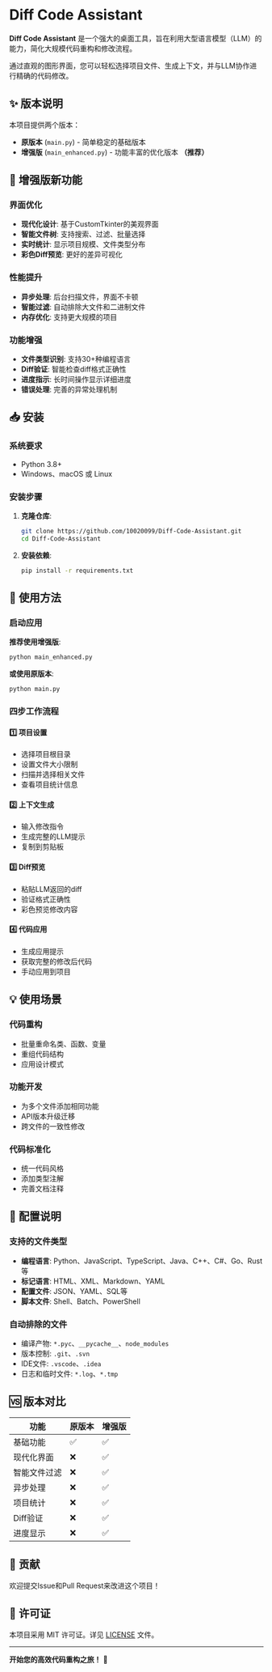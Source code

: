 # Diff Code Assistant

**Diff Code Assistant** 是一个强大的桌面工具，旨在利用大型语言模型（LLM）的能力，简化大规模代码重构和修改流程。

通过直观的图形界面，您可以轻松选择项目文件、生成上下文，并与LLM协作进行精确的代码修改。

## ✨ 版本说明

本项目提供两个版本：

- **原版本** (`main.py`) - 简单稳定的基础版本
- **增强版** (`main_enhanced.py`) - 功能丰富的优化版本 **（推荐）**

## 🚀 增强版新功能

### 界面优化
- **现代化设计**: 基于CustomTkinter的美观界面
- **智能文件树**: 支持搜索、过滤、批量选择
- **实时统计**: 显示项目规模、文件类型分布
- **彩色Diff预览**: 更好的差异可视化

### 性能提升
- **异步处理**: 后台扫描文件，界面不卡顿
- **智能过滤**: 自动排除大文件和二进制文件
- **内存优化**: 支持更大规模的项目

### 功能增强
- **文件类型识别**: 支持30+种编程语言
- **Diff验证**: 智能检查diff格式正确性
- **进度指示**: 长时间操作显示详细进度
- **错误处理**: 完善的异常处理机制

## 📥 安装

### 系统要求
- Python 3.8+
- Windows、macOS 或 Linux

### 安装步骤

1. **克隆仓库**:
   ```bash
   git clone https://github.com/10020099/Diff-Code-Assistant.git
   cd Diff-Code-Assistant
   ```

2. **安装依赖**:
   ```bash
   pip install -r requirements.txt
   ```

## 🎯 使用方法

### 启动应用

**推荐使用增强版**:
```bash
python main_enhanced.py
```

**或使用原版本**:
```bash
python main.py
```

### 四步工作流程

#### 1️⃣ 项目设置
- 选择项目根目录
- 设置文件大小限制
- 扫描并选择相关文件
- 查看项目统计信息

#### 2️⃣ 上下文生成
- 输入修改指令
- 生成完整的LLM提示
- 复制到剪贴板

#### 3️⃣ Diff预览
- 粘贴LLM返回的diff
- 验证格式正确性
- 彩色预览修改内容

#### 4️⃣ 代码应用
- 生成应用提示
- 获取完整的修改后代码
- 手动应用到项目

## 💡 使用场景

### 代码重构
- 批量重命名类、函数、变量
- 重组代码结构
- 应用设计模式

### 功能开发
- 为多个文件添加相同功能
- API版本升级迁移
- 跨文件的一致性修改

### 代码标准化
- 统一代码风格
- 添加类型注解
- 完善文档注释

## 🔧 配置说明

### 支持的文件类型
- **编程语言**: Python、JavaScript、TypeScript、Java、C++、C#、Go、Rust等
- **标记语言**: HTML、XML、Markdown、YAML
- **配置文件**: JSON、YAML、SQL等
- **脚本文件**: Shell、Batch、PowerShell

### 自动排除的文件
- 编译产物: `*.pyc`、`__pycache__`、`node_modules`
- 版本控制: `.git`、`.svn`
- IDE文件: `.vscode`、`.idea`
- 日志和临时文件: `*.log`、`*.tmp`

## 🆚 版本对比

| 功能 | 原版本 | 增强版 |
|------|--------|--------|
| 基础功能 | ✅ | ✅ |
| 现代化界面 | ❌ | ✅ |
| 智能文件过滤 | ❌ | ✅ |
| 异步处理 | ❌ | ✅ |
| 项目统计 | ❌ | ✅ |
| Diff验证 | ❌ | ✅ |
| 进度显示 | ❌ | ✅ |

## 🤝 贡献

欢迎提交Issue和Pull Request来改进这个项目！

## 📄 许可证

本项目采用 MIT 许可证。详见 [LICENSE](LICENSE) 文件。

---

**开始您的高效代码重构之旅！** 🎉
